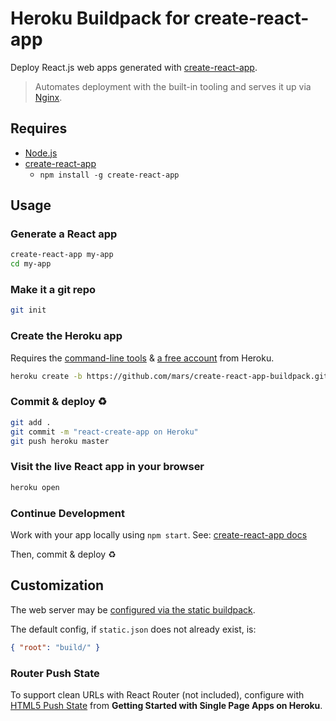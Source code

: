 Heroku Buildpack for create-react-app
=====================================

Deploy React.js web apps generated with [create-react-app](https://github.com/facebookincubator/create-react-app).

> Automates deployment with the built-in tooling and serves it up via [Nginx](https://www.nginx.com).

Requires
--------

* [Node.js](https://nodejs.org)
* [create-react-app](https://github.com/facebookincubator/create-react-app)
  * `npm install -g create-react-app`

Usage
-----

### Generate a React app

```bash
create-react-app my-app
cd my-app
```

### Make it a git repo

```bash
git init
```

### Create the Heroku app

Requires the [command-line tools](https://toolbelt.heroku.com) & [a free account](https://signup.heroku.com) from Heroku.

```bash
heroku create -b https://github.com/mars/create-react-app-buildpack.git
```

### Commit & deploy ♻️

```bash
git add .
git commit -m "react-create-app on Heroku"
git push heroku master
```

### Visit the live React app in your browser

```bash
heroku open
```

### Continue Development

Work with your app locally using `npm start`. See: [create-react-app docs](https://github.com/facebookincubator/create-react-app#getting-started)

Then, commit & deploy ♻️


Customization
-------------

The web server may be [configured via the static buildpack](https://github.com/heroku/heroku-buildpack-static#configuration).

The default config, if `static.json` does not already exist, is:

```json
{ "root": "build/" }
```

### Router Push State

To support clean URLs with React Router (not included), configure with [HTML5 Push State](https://gist.github.com/hone/24b06869b4c1eca701f9#html5-push-state) from **Getting Started with Single Page Apps on Heroku**.

